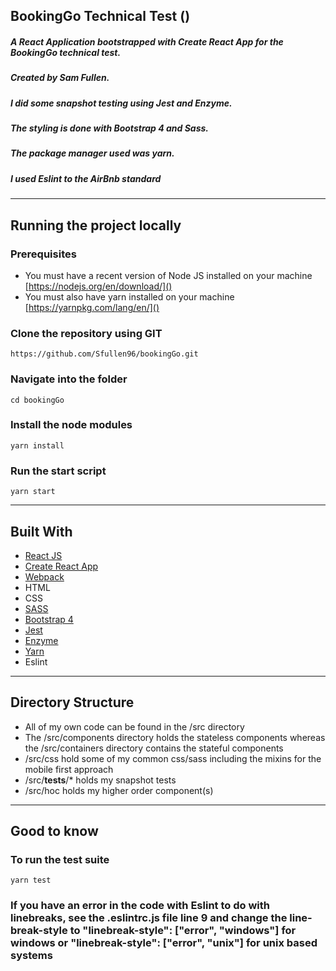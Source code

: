 ## BookingGo Technical Test ([]())
##### A React Application bootstrapped with Create React App for the BookingGo technical test.
##### Created by Sam Fullen.
##### I did some snapshot testing using Jest and Enzyme.
##### The styling is done with Bootstrap 4 and Sass.
##### The package manager used was yarn.
##### I used Eslint to the AirBnb standard
---
## Running the project locally
### Prerequisites
- You must have a recent version of Node JS installed on your machine [https://nodejs.org/en/download/]()
- You must also have yarn installed on your machine [https://yarnpkg.com/lang/en/]()

### Clone the repository using GIT
```
https://github.com/Sfullen96/bookingGo.git
```

### Navigate into the folder
```
cd bookingGo
```
### Install the node modules
```
yarn install
```
### Run the start script
```
yarn start
```
---
## Built With
- [React JS](https://reactjs.org/)
- [Create React App](https://github.com/facebook/create-react-app)
- [Webpack](https://webpack.js.org/)
- HTML
- CSS
- [SASS](https://sass-lang.com/)
- [Bootstrap 4](https://getbootstrap.com/docs/4.0/getting-started/introduction/)
- [Jest](https://jestjs.io/)
- [Enzyme](https://github.com/airbnb/enzyme)
- [Yarn](https://yarnpkg.com/lang/en/)
- Eslint
---
## Directory Structure
- All of my own code can be found in the /src directory
- The /src/components directory holds the stateless components whereas the /src/containers directory contains the stateful components
- /src/css hold some of my common css/sass including the mixins for the mobile first approach
- /src/__tests__/* holds my snapshot tests
- /src/hoc holds my higher order component(s)
---
## Good to know
### To run the test suite
```
yarn test
```
### If you have an error in the code with Eslint to do with linebreaks, see the .eslintrc.js file line 9 and change the line-break-style to "linebreak-style": ["error", "windows"] for windows or "linebreak-style": ["error", "unix"] for unix based systems